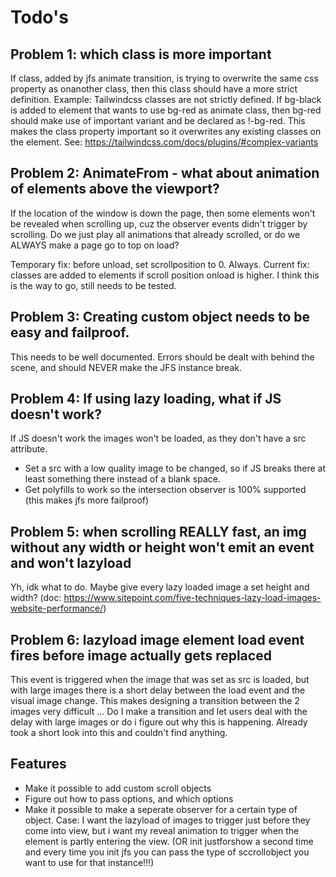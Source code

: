 # Todo's

## Problem 1: which class is more important
If class, added by jfs animate transition, is trying to overwrite the same css property as onanother class, then this class should have a more strict definition.
Example: Tailwindcss classes are not strictly defined. If bg-black is added to element that wants to use bg-red as animate class, then bg-red should make use of important variant and be declared as !-bg-red. This makes the class property important so it overwrites any existing classes on the element. See: https://tailwindcss.com/docs/plugins/#complex-variants

## Problem 2: AnimateFrom - what about animation of elements above the viewport?
If the location of the window is down the page, then some elements won't be revealed when scrolling up, cuz the observer events didn't trigger by scrolling. Do we just play all animations that already scrolled, or do we ALWAYS make a page go to top on load?

Temporary fix: before unload, set scrollposition to 0. Always.
Current fix: classes are added to elements if scroll position onload is higher. I think this is the way to go, still needs to be tested.

## Problem 3: Creating custom object needs to be easy and failproof.
This needs to be well documented. Errors should be dealt with behind the scene, and should NEVER make the JFS instance break.

## Problem 4: If using lazy loading, what if JS doesn't work?
If JS doesn't work the images won't be loaded, as they don't have a src attribute.
-   Set a src with a low quality image to be changed, so if JS breaks there at least something there instead of a blank space.
-   Get polyfills to work so the intersection observer is 100% supported (this makes jfs more failproof)

## Problem 5: when scrolling REALLY fast, an img without any width or height won't emit an event and won't lazyload
Yh, idk what to do. Maybe give every lazy loaded image a set height and width?
(doc: https://www.sitepoint.com/five-techniques-lazy-load-images-website-performance/)

## Problem 6: lazyload image element load event fires before image actually gets replaced
This event is triggered when the image that was set as src is loaded, but with large images there is a short delay between the load event and the visual image change. This makes designing a transition between the 2 images very difficult ... Do I make a transition and let users deal with the delay with large images or do i figure out why this is happening. Already took a short look into this and couldn't find anything.

## Features
-   Make it possible to add custom scroll objects
-   Figure out how to pass options, and which options
-   Make it possible to make a seperate observer for a certain type of object. 
    Case: I want the lazyload of images to trigger just before they come into view, but i want my reveal animation to trigger when the element is partly entering the view.
    (OR init justforshow a second time and every time you init jfs you can pass the type of sccrollobject you want to use for that instance!!!)